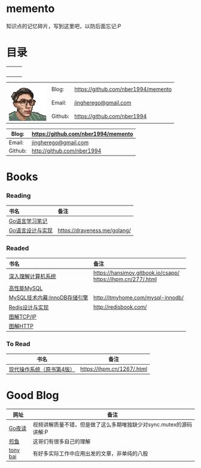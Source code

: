 # memento

知识点的记忆碎片，写到这里吧，以防后面忘记:P

# 目录

|     |     |     |
| --- | --- | --- |
|     |     |     |
|     |     |     |
|     |     |     |
|     |     |     |
|     |     |     |



<div>
<table>
   <tr>
      <td rowspan="3"><img src="./images/2023-09-09-17-22-07-image.png" height="100" /></td>
      <td>Blog:</td>
      <td><a href="https://github.com/nber1994/memento">https://github.com/nber1994/memento</a></td>
   </tr>
   <tr>
      <!-- <td></td> -->
      <td>Email:</td>
      <td><a href="jingherego@gmail.com">jingherego@gmail.com</a></td>
   </tr>
   <tr>
      <!-- <td></td> -->
      <td>Github:</td>
      <td><a href="https://github.com/nber1994">https://github.com/nber1994</a></td>
   </tr>
   <!-- <tr>
      <td></td>
   </tr> -->
</table>

</div>

| Blog:   | https://github.com/nber1994/memento |
| ------- | ----------------------------------- |
| Email:  | jingherego@gmail.com                |
| Github: | http://github.com/nber1994          |

# Books

### Reading

| 书名                                             | 备注                           |
|:---------------------------------------------- |:---------------------------- |
| [Go语言学习笔记](https://item.jd.com/11944267.html)  |                              |
| [Go语言设计与实现](https://item.jd.com/13521160.html) | https://draveness.me/golang/ |

### Readed

| 书名                                                        | 备注                                                               |
|:--------------------------------------------------------- |:---------------------------------------------------------------- |
| [深入理解计算机系统](https://item.jd.com/12006637.html)            | https://hansimov.gitbook.io/csapp/ <br>https://ihpm.cn/277/.html |
| [高性能MySQL](https://item.jd.com/11220393.html)             |                                                                  |
| [MySQL技术内幕:InnoDB存储引擎](https://item.jd.com/11252326.html) | http://itmyhome.com/mysql-innodb/                                |
| [Redis设计与实现](https://item.jd.com/11486101.html)           | http://redisbook.com/                                            |
| [图解TCP/IP](https://item.jd.com/11253710.html)             |                                                                  |
| [图解HTTP](https://item.jd.com/11449491.html)               |                                                                  |

### To Read

| 书名                                                 | 备注                         |
| -------------------------------------------------- | -------------------------- |
| [现代操作系统（原书第4版）](https://item.jd.com/12139635.html) | https://ihpm.cn/1267/.html |

# Good Blog

| 网址                               | 备注                                      |
| -------------------------------- | --------------------------------------- |
| [Go夜读](https://talkgo.org/)      | 视频讲解质量不错，但是做了这么多期唯独缺少对sync.mutex的源码讲解:P |
| [煎鱼](https://eddycjy.com/)       | 这哥们有很多自己的理解                             |
| [tony bai](https://tonybai.com/) | 有好多实际工作中应用出发的文章，非单纯的八股                  |
